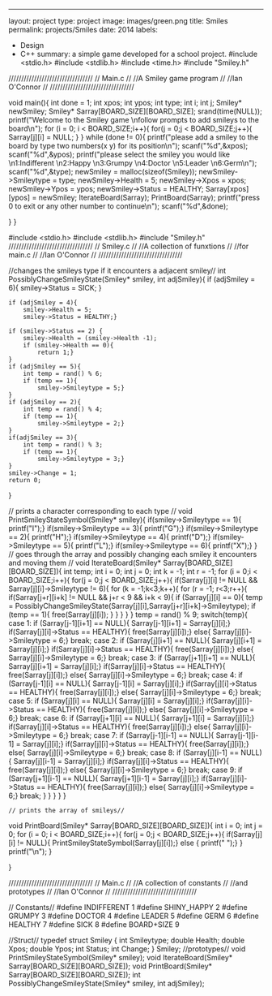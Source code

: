 ---
layout: project
type: project
image: images/green.png
title: Smiles
permalink: projects/Smiles
date: 2014
labels:
  - Design
  - C++
summary: a simple game developed for a school project.
#include <stdio.h>
#include <stdlib.h>
#include <time.h>
#include "Smiley.h"

/////////////////////////////////
// Main.c                      //
//A Smiley game program        //
//Ian O'Connor                 //
/////////////////////////////////

void main(){
int done = 1;
int xpos;
int ypos;
int type;
int i;
int j;
Smiley* newSmiley;
Smiley* Sarray[BOARD_SIZE][BOARD_SIZE];
srand(time(NULL));
printf("Welcome to the Smiley game \nfollow prompts to add smileys to the board\n");
for (i = 0; i < BOARD_SIZE;i++){
        for(j = 0;j < BOARD_SIZE;j++){
            Sarray[j][i] = NULL;
        }
}
while (done != 0){
    printf("please add a smiley to the board by type two numbers(x y) for its position\n");
    scanf("%d",&xpos);
    scanf("%d",&ypos);
    printf("please select the smiley you would like \n1:Indifferent \n2:Happy \n3:Grumpy \n4:Doctor \n5:Leader \n6:Germ\n");
    scanf("%d",&type);
    newSmiley = malloc(sizeof(Smiley));
    newSmiley->Smileytype = type;
    newSmiley->Health = 5;
    newSmiley->Xpos = xpos;
    newSmiley->Ypos = ypos;
    newSmiley->Status = HEALTHY;
    Sarray[xpos][ypos] = newSmiley;
    IterateBoard(Sarray);
    PrintBoard(Sarray);
    printf("press 0 to exit or any other number to continue\n");
    scanf("%d",&done);
   
}
}

#include <stdio.h>
#include <stdlib.h>
#include "Smiley.h"
/////////////////////////////////
// Smiley.c                    //
//A collection of funxtions    //
//for main.c                   //
//Ian O'Connor                 //
/////////////////////////////////


//changes the  smileys type if it encounters a adjacent smiley//
int PossiblyChangeSmileyState(Smiley* smiley, int adjSmiley){
    if (adjSmiley = 6){
        smiley->Status = SICK;
    }

    if (adjSmiley = 4){
        smiley->Health = 5;
        smiley->Status = HEALTHY;}

    if (smiley->Status == 2) {
        smiley->Health = (smiley->Health -1);
        if (smiley->Health == 0){
            return 1;}
    }
    if (adjSmiley == 5){
        int temp = rand() % 6;
        if (temp == 1){
            smiley->Smileytype = 5;}
    }
    if (adjSmiley == 2){
        int temp = rand() % 4;
        if (temp == 1){
            smiley->Smileytype = 2;}
    }
    if(adjSmiley == 3){
        int temp = rand() % 3;
        if (temp == 1){
            smiley->Smileytype = 3;}
    }
    smiley->Change = 1;
    return 0;
}

// prints a character corresponding to each type //
void PrintSmileyStateSymbol(Smiley* smiley){
    if(smiley->Smileytype == 1){
        printf("I");}
    if(smiley->Smileytype == 3){
        printf("G");}
    if(smiley->Smileytype == 2){
        printf("H");}
    if(smiley->Smileytype == 4){
        printf("D");}
    if(smiley->Smileytype == 5){
        printf("L");}
    if(smiley->Smileytype == 6){
        printf("X");}
}
// goes through the array and possibly changing each smiley it encounters and moving them //
void IterateBoard(Smiley* Sarray[BOARD_SIZE][BOARD_SIZE]){
    int temp;
    int i = 0;
    int j = 0;
    int k = -1;
    int r = -1;
    for (i = 0;i < BOARD_SIZE;i++){
        for(j = 0;j < BOARD_SIZE;j++){
            if(Sarray[j][i] != NULL && Sarray[j][i]->Smileytype != 6){
                for (k = -1;k<3;k++){
                    for (r = -1; r<3;r++){
                        if(Sarray[j+r][i+k] != NULL && j+r < 9 && i+k < 9){
                            if (Sarray[j][i] == 0){
                                temp = PossiblyChangeSmileyState(Sarray[j][i],Sarray[j+r][i+k]->Smileytype);
                                if (temp == 1){
                                    free(Sarray[j][i]);
                                }
                            }
                        }
                    }
                }
                                temp = rand() % 9;
                                switch(temp){
                                case 1:
                                    if (Sarray[j-1][i+1] == NULL){
                                        Sarray[j-1][i+1] = Sarray[j][i];}
                                    if(Sarray[j][i]->Status == HEALTHY){
                                        free(Sarray[j][i]);}
                                    else{
                                        Sarray[j][i]->Smileytype = 6;}
                                    break;
                                case 2:
                                    if (Sarray[j][i+1] == NULL){
                                        Sarray[j][i+1] = Sarray[j][i];}
                                    if(Sarray[j][i]->Status == HEALTHY){
                                        free(Sarray[j][i]);}
                                    else{
                                        Sarray[j][i]->Smileytype = 6;}
                                    break;
                                case 3:
                                    if (Sarray[j+1][i+1] == NULL){
                                        Sarray[j][i+1] = Sarray[j][i];}
                                    if(Sarray[j][i]->Status == HEALTHY){
                                        free(Sarray[j][i]);}
                                    else{
                                        Sarray[j][i]->Smileytype = 6;}
                                    break;
                                case 4:
                                    if (Sarray[j-1][i] == NULL){
                                        Sarray[j-1][i] = Sarray[j][i];}
                                    if(Sarray[j][i]->Status == HEALTHY){
                                        free(Sarray[j][i]);}
                                    else{
                                        Sarray[j][i]->Smileytype = 6;}
                                    break;
                                case 5:
                                    if (Sarray[j][i] == NULL){
                                        Sarray[j][i] = Sarray[j][i];}
                                    if(Sarray[j][i]->Status == HEALTHY){
                                        free(Sarray[j][i]);}
                                    else{
                                        Sarray[j][i]->Smileytype = 6;}
                                    break;
                                case 6:
                                    if (Sarray[j+1][i] == NULL){
                                        Sarray[j+1][i] = Sarray[j][i];}
                                    if(Sarray[j][i]->Status == HEALTHY){
                                        free(Sarray[j][i]);}
                                    else{
                                        Sarray[j][i]->Smileytype = 6;}
                                    break;
                                case 7:
                                    if (Sarray[j-1][i-1] == NULL){
                                        Sarray[j-1][i-1] = Sarray[j][i];}
                                    if(Sarray[j][i]->Status == HEALTHY){
                                        free(Sarray[j][i]);}
                                    else{
                                        Sarray[j][i]->Smileytype = 6;}
                                    break;
                                case 8:
                                    if (Sarray[j][i-1] == NULL){
                                        Sarray[j][i-1] = Sarray[j][i];}
                                    if(Sarray[j][i]->Status == HEALTHY){
                                        free(Sarray[j][i]);}
                                    else{
                                        Sarray[j][i]->Smileytype = 6;}
                                    break;
                                case 9:
                                    if (Sarray[j+1][i-1] == NULL){
                                        Sarray[j+1][i-1] = Sarray[j][i];}
                                    if(Sarray[j][i]->Status == HEALTHY){
                                        free(Sarray[j][i]);}
                                    else{
                                        Sarray[j][i]->Smileytype = 6;}
                                    break;
                                }
                }
            }
        }
    }


	// prints the array of smileys//
void PrintBoard(Smiley* Sarray[BOARD_SIZE][BOARD_SIZE]){
    int i = 0;
    int j = 0;
    for (i = 0; i < BOARD_SIZE;i++){
        for(j = 0;j < BOARD_SIZE;j++){
            if(Sarray[j][i] != NULL){
                PrintSmileyStateSymbol(Sarray[j][i]);}
            else {
                printf(" ");}
        }
        printf("\n");
    }
   
}


/////////////////////////////////
// Main.c                      //
//A collection of constants    //
//and prototypes               //
//Ian O'Connor                 //
/////////////////////////////////


// Constants//
#define INDIFFERENT 1
#define SHINY_HAPPY 2
#define GRUMPY 3
#define DOCTOR 4
#define LEADER 5
#define GERM 6
#define HEALTHY 7
#define SICK 8
#define BOARD+SIZE 9

//Struct//
typedef struct Smiley {
    int Smileytype;
    double Health;
    double Xpos;
    double Ypos;
    int Status;
    int Change;
} Smiley;
//prototypes//
void PrintSmileyStateSymbol(Smiley* smiley);
void IterateBoard(Smiley* Sarray[BOARD_SIZE][BOARD_SIZE]);
void PrintBoard(Smiley* Sarray[BOARD_SIZE][BOARD_SIZE]);
int PossiblyChangeSmileyState(Smiley* smiley, int adjSmiley);


